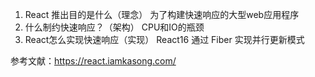 1. React 推出目的是什么（理念）
为了构建快速响应的大型web应用程序
2. 什么制约快速响应？（架构）
CPU和IO的瓶颈
3. React怎么实现快速响应（实现）
React16 通过 Fiber 实现并行更新模式

参考文献：https://react.iamkasong.com/